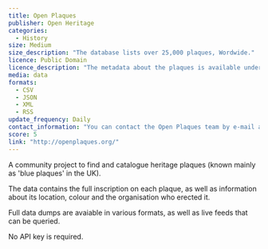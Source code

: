 ```yaml
---
title: Open Plaques
publisher: Open Heritage
categories: 
  - History
size: Medium
size_description: "The database lists over 25,000 plaques, Wordwide."
licence: Public Domain
licence_description: "The metadata about the plaques is available under a Public Domain dedication. Photos of the plaques are under separate licences, many Creative Commons."
media: data
formats: 
  - CSV
  - JSON
  - XML
  - RSS
update_frequency: Daily
contact_information: "You can contact the Open Plaques team by e-mail at feedback@openplaques.org, or on Twitter at [@openplaques](https://twitter.com/openplaques)"
score: 5
link: "http://openplaques.org/"
---
```


A community project to find and catalogue heritage plaques (known mainly as 'blue plaques' in the UK).

The data contains the full inscription on each plaque, as well as information about its location, colour and the organisation who erected it.

Full data dumps are avaiable in various formats, as well as live feeds that can be queried.

No API key is required.
